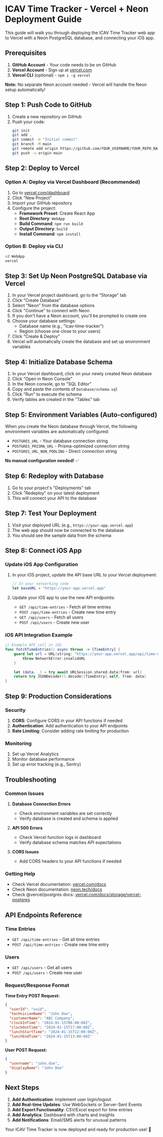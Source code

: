 # ICAV Time Tracker - Vercel + Neon Deployment Guide

This guide will walk you through deploying the ICAV Time Tracker web app to Vercel with a Neon PostgreSQL database, and connecting your iOS app.

## Prerequisites

1. **GitHub Account** - Your code needs to be on GitHub
2. **Vercel Account** - Sign up at [vercel.com](https://vercel.com)
3. **Vercel CLI** (optional) - `npm i -g vercel`

**Note:** No separate Neon account needed - Vercel will handle the Neon setup automatically!

## Step 1: Push Code to GitHub

1. Create a new repository on GitHub
2. Push your code:
   ```bash
   git init
   git add .
   git commit -m "Initial commit"
   git branch -M main
   git remote add origin https://github.com/YOUR_USERNAME/YOUR_REPO_NAME.git
   git push -u origin main
   ```

## Step 2: Deploy to Vercel

### Option A: Deploy via Vercel Dashboard (Recommended)

1. Go to [vercel.com/dashboard](https://vercel.com/dashboard)
2. Click "New Project"
3. Import your GitHub repository
4. Configure the project:
   - **Framework Preset**: Create React App
   - **Root Directory**: `WebApp`
   - **Build Command**: `npm run build`
   - **Output Directory**: `build`
   - **Install Command**: `npm install`

### Option B: Deploy via CLI

```bash
cd WebApp
vercel
```

## Step 3: Set Up Neon PostgreSQL Database via Vercel

1. In your Vercel project dashboard, go to the "Storage" tab
2. Click "Create Database"
3. Select "Neon" from the database options
4. Click "Continue" to connect with Neon
5. If you don't have a Neon account, you'll be prompted to create one
6. Choose your database settings:
   - Database name (e.g., "icav-time-tracker")
   - Region (choose one close to your users)
7. Click "Create & Deploy"
8. Vercel will automatically create the database and set up environment variables

## Step 4: Initialize Database Schema

1. In your Vercel dashboard, click on your newly created Neon database
2. Click "Open in Neon Console" 
3. In the Neon console, go to "SQL Editor"
4. Copy and paste the contents of `Database/schema.sql`
5. Click "Run" to execute the schema
6. Verify tables are created in the "Tables" tab

## Step 5: Environment Variables (Auto-configured)

When you create the Neon database through Vercel, the following environment variables are automatically configured:
- `POSTGRES_URL` - Your database connection string
- `POSTGRES_PRISMA_URL` - Prisma-optimized connection string  
- `POSTGRES_URL_NON_POOLING` - Direct connection string

**No manual configuration needed!** ✅

## Step 6: Redeploy with Database

1. Go to your project's "Deployments" tab
2. Click "Redeploy" on your latest deployment
3. This will connect your API to the database

## Step 7: Test Your Deployment

1. Visit your deployed URL (e.g., `https://your-app.vercel.app`)
2. The web app should now be connected to the database
3. You should see the sample data from the schema

## Step 8: Connect iOS App

### Update iOS App Configuration

1. In your iOS project, update the API base URL to your Vercel deployment:
   ```swift
   // In your networking code
   let baseURL = "https://your-app.vercel.app"
   ```

2. Update your iOS app to use the new API endpoints:
   - `GET /api/time-entries` - Fetch all time entries
   - `POST /api/time-entries` - Create new time entry
   - `GET /api/users` - Fetch all users
   - `POST /api/users` - Create new user

### iOS API Integration Example

```swift
// Example API call in iOS
func fetchTimeEntries() async throws -> [TimeEntry] {
    guard let url = URL(string: "https://your-app.vercel.app/api/time-entries") else {
        throw NetworkError.invalidURL
    }
    
    let (data, _) = try await URLSession.shared.data(from: url)
    return try JSONDecoder().decode([TimeEntry].self, from: data)
}
```

## Step 9: Production Considerations

### Security
1. **CORS**: Configure CORS in your API functions if needed
2. **Authentication**: Add authentication to your API endpoints
3. **Rate Limiting**: Consider adding rate limiting for production

### Monitoring
1. Set up Vercel Analytics
2. Monitor database performance
3. Set up error tracking (e.g., Sentry)

## Troubleshooting

### Common Issues

1. **Database Connection Errors**
   - Check environment variables are set correctly
   - Verify database is created and schema is applied

2. **API 500 Errors**
   - Check Vercel function logs in dashboard
   - Verify database schema matches API expectations

3. **CORS Issues**
   - Add CORS headers to your API functions if needed

### Getting Help

- Check Vercel documentation: [vercel.com/docs](https://vercel.com/docs)
- Check Neon documentation: [neon.tech/docs](https://neon.tech/docs)
- Check @vercel/postgres docs: [vercel.com/docs/storage/vercel-postgres](https://vercel.com/docs/storage/vercel-postgres)

## API Endpoints Reference

### Time Entries
- `GET /api/time-entries` - Get all time entries
- `POST /api/time-entries` - Create new time entry

### Users
- `GET /api/users` - Get all users
- `POST /api/users` - Create new user

### Request/Response Format

**Time Entry POST Request:**
```json
{
  "userId": "uuid",
  "technicianName": "John Doe",
  "customerName": "ABC Company",
  "clockInTime": "2024-01-15T08:00:00Z",
  "clockOutTime": "2024-01-15T17:00:00Z",
  "lunchStartTime": "2024-01-15T12:00:00Z",
  "lunchEndTime": "2024-01-15T13:00:00Z"
}
```

**User POST Request:**
```json
{
  "username": "john.doe",
  "displayName": "John Doe"
}
```

## Next Steps

1. **Add Authentication**: Implement user login/logout
2. **Add Real-time Updates**: Use WebSockets or Server-Sent Events
3. **Add Export Functionality**: CSV/Excel export for time entries
4. **Add Analytics**: Dashboard with charts and insights
5. **Add Notifications**: Email/SMS alerts for unusual patterns

Your ICAV Time Tracker is now deployed and ready for production use! 🎉 